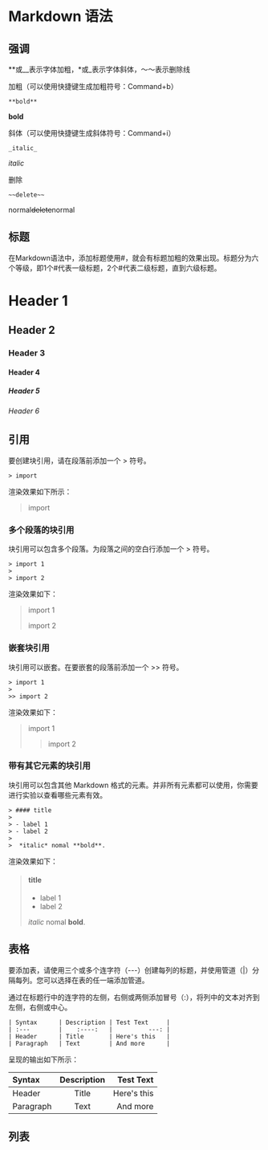 # Markdown 语法

## 强调
**或__表示字体加粗，*或_表示字体斜体，～～表示删除线

加粗（可以使用快捷键生成加粗符号：Command+b）
```
**bold**
```
**bold**

斜体（可以使用快捷键生成斜体符号：Command+i）
```
_italic_
```
_italic_

删除
```
~~delete~~
```

normal~~delete~~normal


## 标题
在Markdown语法中，添加标题使用#，就会有标题加粗的效果出现。标题分为六个等级，即1个#代表一级标题，2个#代表二级标题，直到六级标题。

# Header 1
## Header 2
### Header 3
#### Header 4
##### Header 5
###### Header 6

## 引用
要创建块引用，请在段落前添加一个 > 符号。
```
> import
```
渲染效果如下所示：

> import

### 多个段落的块引用
块引用可以包含多个段落。为段落之间的空白行添加一个 > 符号。
```
> import 1
>
> import 2
```
渲染效果如下：

> import 1
>
> import 2

### 嵌套块引用
块引用可以嵌套。在要嵌套的段落前添加一个 >> 符号。
```
> import 1
>
>> import 2
```
渲染效果如下：

> import 1
>
>> import 2

### 带有其它元素的块引用
块引用可以包含其他 Markdown 格式的元素。并非所有元素都可以使用，你需要进行实验以查看哪些元素有效。
```
> #### title
>
> - label 1
> - label 2
>
>  *italic* nomal **bold**.
```
渲染效果如下：

> #### title
>
> - label 1
> - label 2
>
>  *italic* nomal **bold**.

## 表格

要添加表，请使用三个或多个连字符（---）创建每列的标题，并使用管道（|）分隔每列。您可以选择在表的任一端添加管道。

通过在标题行中的连字符的左侧，右侧或两侧添加冒号（:），将列中的文本对齐到左侧，右侧或中心。
```
| Syntax      | Description | Test Text     |
| :---        |    :----:   |          ---: |
| Header      | Title       | Here's this   |
| Paragraph   | Text        | And more      |
```

呈现的输出如下所示：

| Syntax      | Description | Test Text     |
| :---        |    :----:   |          ---: |
| Header      | Title       | Here's this   |
| Paragraph   | Text        | And more      |


## 列表



